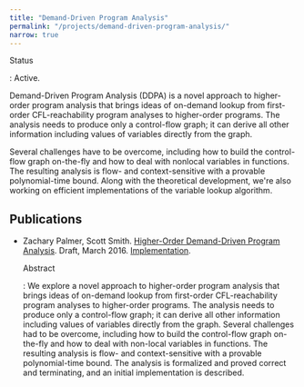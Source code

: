 ```yaml
---
title: "Demand-Driven Program Analysis"
permalink: "/projects/demand-driven-program-analysis/"
narrow: true
---
```


Status

: Active.

Demand-Driven Program Analysis (DDPA) is a novel approach to higher-order
program analysis that brings ideas of on-demand lookup from first-order
CFL-reachability program analyses to higher-order programs. The analysis needs
to produce only a control-flow graph; it can derive all other information
including values of variables directly from the graph.

Several challenges have to be overcome, including how to build the control-flow
graph on-the-fly and how to deal with nonlocal variables in functions. The
resulting analysis is flow- and context-sensitive with a provable
polynomial-time bound. Along with the theoretical development, we're also
working on efficient implementations of the variable lookup algorithm.

Publications
------------

- Zachary Palmer, Scott
  Smith. [Higher-Order Demand-Driven Program Analysis](/projects/demand-driven-program-analysis/papers/higher-order-demand-driven-program-analysis.pdf).
  Draft, March 2016.
  [Implementation](/projects/demand-driven-program-analysis/artifacts/higher-order-demand-driven-program-analysis.tgz).

  Abstract

  : We explore a novel approach to higher-order program analysis that brings
    ideas of on-demand lookup from first-order CFL-reachability program analyses
    to higher-order programs. The analysis needs to produce only a
    control-flow graph; it can derive all other information including values of
    variables directly from the graph. Several challenges had to be overcome,
    including how to build the control-flow graph on-the-fly and how to deal
    with non-local variables in functions. The resulting analysis is flow- and
    context-sensitive with a provable polynomial-time bound. The analysis is
    formalized and proved correct and terminating, and an initial implementation
    is described.
